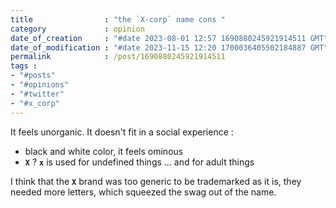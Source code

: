 ```yaml
---
title                : "the `X-corp` name cons "
category             : opinion
date_of_creation     : "#date 2023-08-01 12:57 1690880245921914511 GMT"
date_of_modification : "#date 2023-11-15 12:20 1700036405502184887 GMT"
permalink            : /post/1690880245921914511
tags :
- "#posts"
- "#opinions"
- "#twitter"
- "#x_corp"
---
```


It feels unorganic. It doesn't fit in a social experience :  
- black and white color, it feels ominous
- __`X`__ ? __`x`__ is used for undefined things ... and for adult things

I think that the __`X`__ brand was too generic to be trademarked as it is, they needed more letters, which squeezed the swag out of the name.
